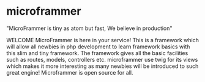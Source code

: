 # microframmer
"MicroFrammer is tiny as atom but fast, We believe in production"

WELCOME MicroFrammer is here in your service!
This is a framework which will allow all newbies in php development to learn framework basics with this slim and tiny framework.
The framework gives all the basic facilities such as routes, models, controllers etc.
microframmer use twig for its views which makes it more interesting as many newbies will be introduced to such great engine! 
Microframmer is open source for all.
